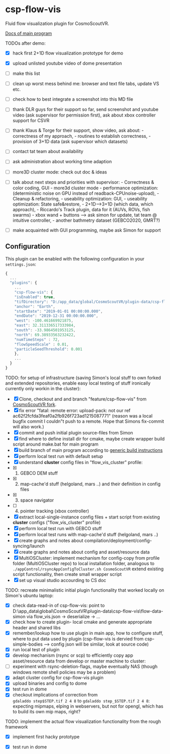 # csp-flow-vis

Fluid flow visualization plugin for CosmoScoutVR.


[Docs of main program](https://github.com/cosmoscout/cosmoscout-vr/tree/develop/docs)


TODOs after demo:

- [x] hack first 2+1D flow visualization prototype for demo
- [x] upload unlisted youtube video of dome presentation
- [ ] make this list
- [ ] clean up worst mess behind me: browser and text file tabs, update VS etc.
- [ ] check how to best integrate a screenshot into this MD file
- [ ] thank DLR guys for their support so far, send screenshot and youtube video (ask supervisor for permission first), 
      ask about xbox controller support for CSVR
- [ ] thank Klaus & Torge for their support, show video, ask about:
      - correctness of my approach, 
      - routines to establish correctness,
      - provision of 3+1D data (ask supervisor which datasets)
- [ ] contact tat team about availability
- [ ] ask administration about working time adaption
- [ ] more3D cluster mode: check out  doc & ideas
- [ ] talk about next steps and priorities with supervisor: 
      - Correctness & color coding, GUI
      - more3d cluster mode
      - performance optimization: (deterministic noise on GPU instead of readback-CPUnoise-upload), 
      - Cleanup & refactoring, 
      - useability optimization: GUI, 
      - useability optimization: State safe&restore, 
      - 2+1D-->3+1D (which data, which approach), 
      - Riccardo's Track plugin, data for it (AUVs, ROVs, fish swarms)
      - xbox wand + buttons --> ask simon for update, tat team @ intuitive controller,
      - another bathmetry dataset (GEBCO2020, GMRT?)


- [ ] make acquainted with GUI programming, maybe ask Simon for support










## Configuration

This plugin can be enabled with the following configuration in your `settings.json`:

```javascript
{
  ...
  "plugins": {
    ...
    "csp-flow-vis": {
	"isEnabled": true,
	"tifDirectory": "D:/app_data/global/CosmoScoutVR/plugin-data/csp-flow-vis/flow-data-simon",
	"anchor": "Earth",
	"startDate": "2019-01-01 00:00:00.000",
	"endDate": "2019-12-31 00:00:00.000",		
	"west": -100.461669921875, 
	"east": 32.311336517333984, 
	"south": -33.9864501953125, 
	"north": 69.38933563232422,
	"numTimeSteps" : 72,
	"flowSpeedScale" : 0.01,
	"particleSeedThreshold": 0.001
    },
    ...
  }
}
```


TODO: for setup of infrastructure (saving Simon's local stuff to own forked and extended repositories, enable easy local testing of stuff ironically currently only workin in the cluster):
- [x] Clone, checkout and and branch "feature/csp-flow-vis" from [CosmoScoutVR fork](https://git.geomar.de/arena/cosmoscout-vr.git).
- [x] fix error "fatal: remote error: upload-pack: not our ref ac62f2fcfda3feaf0a2fb926f723ad1215087771"
      (reason was a local bugfix commit I couldn"t push to a remote. Hope that Simons fix-commit will also work.)
- [x] commit and push initial plugin source-files from Simon
- [x] find where to define install dir for cmake, maybe create wrapper build script around make.bat for main program
- [x] build branch of main program according to [generic build instructions](https://github.com/cosmoscout/cosmoscout-vr/blob/develop/docs/install.md) 
- [x] perform local test run with default setup
- [x] understand **cluster** config files in "flow_vis_cluster" profile:
- [x] 1. GEBCO DEM stuff
- [x] 2. map-cache'd stuff (helgoland, mars ..) and their definition in config files
- [x] 3. space navigator
- [ ] 4. pointer tracking (xbox  controller)
- [x] extract local-single-instance config files + start script 
      from existing  **cluster** configs ("flow_vis_cluster" profile)
- [x] perform local test run with GEBCO stuff
- [x] perform local test runs with map-cache'd stuff (helgoland, mars ..)
- [x] create graphs and notes about compilation/deployment/config-syncing/launch
- [x] create graphs and notes about config and asset/resource data
- [x] MultiOSCluster: implement mechanism for config-copy from profile folder (MultiOSCluster repo) 
      to local installation folder, analogous to 
      `./appControl/rsyncAppConfigToCluster.sh CosmoScoutVR`
      extend existing script functionality, then create small wrapper script
- [x] set up visual studio  accourding to CS doc

TODO: recreate minimalistic initial plugin functionality that worked locally on Simon's ubuntu laptop:
- [x] check data-read-in of csp-flow-vis: point to D:\app_data\global\CosmoScoutVR\plugin-data\csp-flow-vis\flow-data-simon
      via flow_vis.json -> deserialize -> ...
- [x] check how to create plugin- local cmake and generate appropriate header and shared libs
- [x] remember/lookup how to use plugin in main app, how to configure stuff, where to put data used by plugin
      (csp-flow-vis is dervied from csp-simple-bodies --> config json will be similar, look at source code)
- [x] run local test of plugin
- [x] develop mechanism (rsync or scp) to efficiently copy app asset/resource data from develop or master machine to cluster:
- [ ] experiment with rsync-deletion-flags, maybe eventually NAS (though windows remote shell policies may be a problem) 
- [x] adapt cluster config for csp-flow-vis plugin
- [x] upload binaries and config to dome
- [x] test run in dome
- [x] checkout implications of correction from  
      `gdaladdo step$STEP.tif 2 4 8` to 
      `gdaladdo step_$STEP.tif 2 4 8`: expecting mipmaps, elping in webservers, but not for opengl,
      which has to build its own mip maps, right?

TODO: implement the actual flow visualization functionality from the rough framework
- [x] implement first hacky prototype 
- [x] test run in dome





